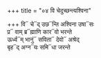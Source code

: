 +++
title = "०४ वि चेदुच्छन्त्यश्विना"

+++
वि᳓ चे᳓द् उछ᳓न्ति अश्विना उषा᳓सः  
प्र᳓ वाम् ब्र᳓ह्माणि कार᳓वो भरन्ते  
ऊर्ध्व᳓म् भानुं᳓ सविता᳓ देवो᳓ अश्रेद्  
बृह᳓द् अग्न᳓यः समि᳓धा जरन्ते
